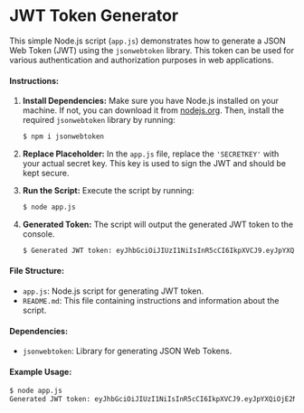 # JWT Token Generator

This simple Node.js script (`app.js`) demonstrates how to generate a JSON Web Token (JWT) using the `jsonwebtoken` library. This token can be used for various authentication and authorization purposes in web applications.

#### Instructions:

1. **Install Dependencies:**
   Make sure you have Node.js installed on your machine. If not, you can download it from [nodejs.org](https://nodejs.org/). Then, install the required `jsonwebtoken` library by running:
   ```bash
   $ npm i jsonwebtoken

3. **Replace Placeholder:**
In the `app.js` file, replace the `'SECRETKEY'` with your actual secret key. This key is used to sign the JWT and should be kept secure.

4. **Run the Script:**
Execute the script by running:
   ```bash
   $ node app.js

6. **Generated Token:**
The script will output the generated JWT token to the console.
   ```bash
   $ Generated JWT token: eyJhbGciOiJIUzI1NiIsInR5cCI6IkpXVCJ9.eyJpYXQiOjE2NDc3MjM3OTIsImV4cCI6MTY0NzcyNzQ5Mn0.b_5x19Z-1mKhWi7H8x4bS8sx8VfTW0HXhbI5u7yVtIg

#### File Structure:
- `app.js`: Node.js script for generating JWT token.
- `README.md`: This file containing instructions and information about the script.

#### Dependencies:
- `jsonwebtoken`: Library for generating JSON Web Tokens.

#### Example Usage:
```bash
$ node app.js
Generated JWT token: eyJhbGciOiJIUzI1NiIsInR5cCI6IkpXVCJ9.eyJpYXQiOjE2NDc3MjM3OTIsImV4cCI6MTY0NzcyNzQ5Mn0.b_5x19Z-1mKhWi7H8x4bS8sx8VfTW0HXhbI5u7yVtIg
